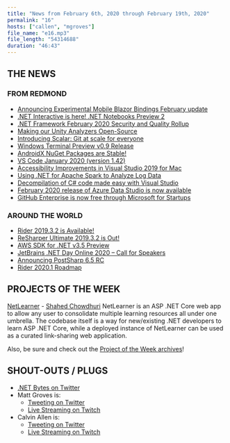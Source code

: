 ```yaml
---
title: "News from February 6th, 2020 through February 19th, 2020"
permalink: "16"
hosts: ["callen", "mgroves"]
file_name: "e16.mp3"
file_length: "54314688"
duration: "46:43"
---
```


## THE NEWS

### FROM REDMOND

* [Announcing Experimental Mobile Blazor Bindings February update](https://devblogs.microsoft.com/aspnet/mobile-blazor-bindings-feb-2020-update/)
* [.NET Interactive is here! .NET Notebooks Preview 2](https://devblogs.microsoft.com/dotnet/net-interactive-is-here-net-notebooks-preview-2/)
* [.NET Framework February 2020 Security and Quality Rollup](https://devblogs.microsoft.com/dotnet/net-framework-february-2020-security-and-quality-rollup/)
* [Making our Unity Analyzers Open-Source](https://devblogs.microsoft.com/visualstudio/making-our-unity-analyzers-open-source/)
* [Introducing Scalar: Git at scale for everyone](https://devblogs.microsoft.com/devops/introducing-scalar/)
* [Windows Terminal Preview v0.9 Release](https://devblogs.microsoft.com/commandline/windows-terminal-preview-v0-9-release/)
* [AndroidX NuGet Packages are Stable!](https://devblogs.microsoft.com/xamarin/androidx-nuget-packages-are-stable/)
* [VS Code January 2020 (version 1.42)](https://code.visualstudio.com/updates/v1_42)
* [Accessibility Improvements in Visual Studio 2019 for Mac](https://devblogs.microsoft.com/visualstudio/accessibility-improvements-in-visual-studio-2019-for-mac/)
* [Using .NET for Apache Spark to Analyze Log Data](https://devblogs.microsoft.com/dotnet/using-net-for-apache-spark-to-analyze-log-data/)
* [Decompilation of C# code made easy with Visual Studio](https://devblogs.microsoft.com/visualstudio/decompilation-of-c-code-made-easy-with-visual-studio/)
* [February 2020 release of Azure Data Studio is now available](https://cloudblogs.microsoft.com/sqlserver/2020/02/13/the-february-2020-release-of-azure-data-studio-is-now-available/)
* [GitHub Enterprise is now free through Microsoft for Startups](https://github.blog/2020-02-13-github-enterprise-is-now-free-through-microsoft-for-startups/)

### AROUND THE WORLD

* [Rider 2019.3.2 is Available!](https://blog.jetbrains.com/dotnet/2020/02/12/rider-2019-3-2/?_lrsc=2c0722fb-fae8-4183-8d32-d9fffb8c4cfe)
* [ReSharper Ultimate 2019.3.2 is Out!](https://blog.jetbrains.com/dotnet/2020/02/12/resharper-ultimate-2019-3-2/)
* [AWS SDK for .NET v3.5 Preview](https://aws.amazon.com/blogs/developer/aws-sdk-for-net-v3-5-preview/)
* [JetBrains .NET Day Online 2020 – Call for Speakers](https://blog.jetbrains.com/dotnet/2020/02/13/jetbrains-net-day-online-2020-call-speakers/)
* [Announcing PostSharp 6.5 RC](https://www.postsharp.net/blog/post/Announcing-PostSharp-65-RC)
* [Rider 2020.1 Roadmap](https://blog.jetbrains.com/dotnet/2020/02/19/rider-2020-1-roadmap/)

## PROJECTS OF THE WEEK

[NetLearner](https://wakeupandcode.com/netlearner-on-asp-net-core-3-1/) - [Shahed Chowdhuri](https://twitter.com/shahedC)
NetLearner is an ASP .NET Core web app to allow any user to consolidate multiple learning resources all under one umbrella. The codebase itself is a way for new/existing .NET developers to learn ASP .NET Core, while a deployed instance of NetLearner can be used as a curated link-sharing web application.

Also, be sure and check out the [Project of the Week archives](https://www.dotnetbytes.fm/potw/)!

## SHOUT-OUTS / PLUGS

* [.NET Bytes on Twitter](https://twitter.com/dotnetbytes)
* Matt Groves is:
  * [Tweeting on Twitter](https://twitter.com/mgroves)
  * [Live Streaming on Twitch](https://www.twitch.tv/matthewdgroves)
* Calvin Allen is:
  * [Tweeting on Twitter](https://twitter.com/_CalvinAllen)
  * [Live Streaming on Twitch](https://www.twitch.tv/CalvinAAllen)
